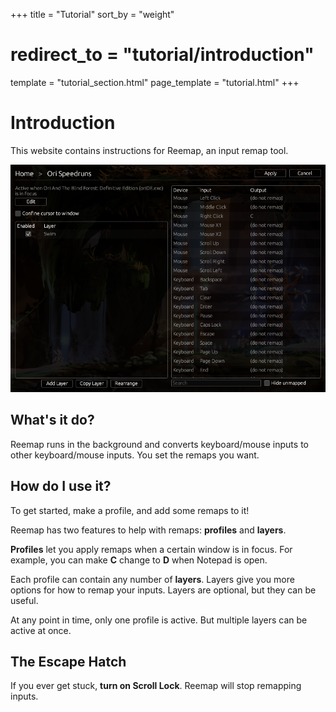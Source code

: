 +++
title = "Tutorial"
sort_by = "weight"
# redirect_to = "tutorial/introduction"
template = "tutorial_section.html"
page_template = "tutorial.html"
+++

# Introduction

This website contains instructions for Reemap, an input remap tool.

![screenshot](/images/tutorial/example.png)

## What's it do?

Reemap runs in the background and converts keyboard/mouse inputs to other keyboard/mouse inputs. You
set the remaps you want.

## How do I use it?

To get started, make a profile, and add some remaps to it!

Reemap has two features to help with remaps: **profiles** and **layers**.

**Profiles** let you apply remaps when a certain window is in focus. For example, you can make
**C** change to **D** when Notepad is open.

Each profile can contain any number of **layers**. Layers give you more options for how to remap
your inputs. Layers are optional, but they can be useful.

At any point in time, only one profile is active. But multiple layers can be active at once.

## The Escape Hatch

If you ever get stuck, **turn on Scroll Lock**. Reemap will stop remapping inputs.

[Ori]: https://www.orithegame.com/